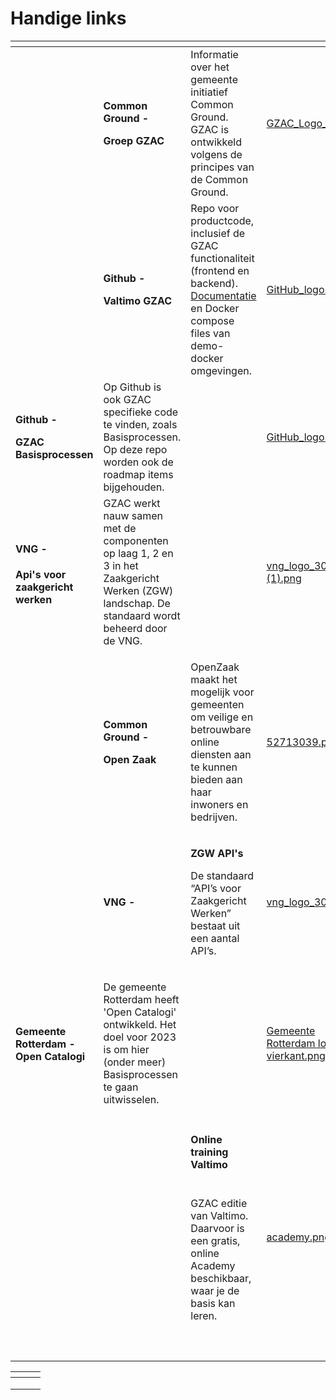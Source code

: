 # Handige links

<table data-view="cards"><thead><tr><th></th><th></th><th></th><th data-hidden data-card-cover data-type="files"></th><th data-hidden data-card-target data-type="content-ref"></th></tr></thead><tbody><tr><td></td><td><p><strong>Common Ground -</strong> </p><p><strong>Groep GZAC</strong></p></td><td>Informatie over het gemeente initiatief Common Ground. GZAC is ontwikkeld volgens de principes van de Common Ground.</td><td><a href="../.gitbook/assets/GZAC_Logo_2.jpg">GZAC_Logo_2.jpg</a></td><td><a href="https://commonground.nl/groups/view/14e43108-a1cc-44b1-bf95-7754cfd3f2e0/team-generiek-afhandel-component">https://commonground.nl/groups/view/14e43108-a1cc-44b1-bf95-7754cfd3f2e0/team-generiek-afhandel-component</a></td></tr><tr><td></td><td><p><strong>Github -</strong> </p><p><strong>Valtimo GZAC</strong></p></td><td>Repo voor productcode, inclusief de GZAC functionaliteit (frontend en backend). <a href="https://docs.valtimo.nl/">Documentatie</a> en Docker compose files van demo-docker omgevingen. </td><td><a href="../.gitbook/assets/GitHub_logo.png">GitHub_logo.png</a></td><td><a href="https://github.com/generiekzaakafhandelcomponent">https://github.com/generiekzaakafhandelcomponent</a></td></tr><tr><td><p></p><p><strong>Github -</strong> </p><p><strong>GZAC Basisprocessen</strong></p></td><td>Op Github is ook GZAC specifieke code te vinden, zoals Basisprocessen. Op deze repo worden ook de roadmap items bijgehouden. </td><td></td><td><a href="../.gitbook/assets/GitHub_logo.png">GitHub_logo.png</a></td><td><a href="https://github.com/generiekzaakafhandelcomponent/Basisprocessen">https://github.com/generiekzaakafhandelcomponent/Basisprocessen</a></td></tr><tr><td><h4>VNG -  </h4><p><strong>Api's voor zaakgericht werken</strong></p></td><td>GZAC werkt nauw samen met de componenten op laag 1, 2 en 3 in het Zaakgericht Werken (ZGW) landschap. De standaard wordt beheerd door de VNG. </td><td></td><td><a href="../.gitbook/assets/vng_logo_300 (1).png">vng_logo_300 (1).png</a></td><td><a href="https://vng.nl/projecten/zaakgericht-werken-api">https://vng.nl/projecten/zaakgericht-werken-api</a></td></tr><tr><td></td><td><p><strong>Common Ground -</strong></p><p><strong>Open Zaak</strong></p></td><td><p></p><p>OpenZaak maakt het mogelijk voor gemeenten om veilige en betrouwbare online diensten aan te kunnen bieden aan haar inwoners en bedrijven.</p></td><td><a href="../.gitbook/assets/52713039.png">52713039.png</a></td><td><a href="https://github.com/open-zaak">https://github.com/open-zaak</a></td></tr><tr><td></td><td><strong>VNG -</strong> </td><td><p><strong>ZGW API's</strong></p><p></p><p>De standaard “API’s voor Zaakgericht Werken” bestaat uit een aantal API’s.</p></td><td><a href="../.gitbook/assets/vng_logo_300.png">vng_logo_300.png</a></td><td><a href="https://vng-realisatie.github.io/gemma-zaken/standaard/">https://vng-realisatie.github.io/gemma-zaken/standaard/</a></td></tr><tr><td><h4>Gemeente Rotterdam - Open Catalogi </h4></td><td><p></p><p>De gemeente Rotterdam heeft 'Open Catalogi' ontwikkeld. Het doel voor 2023 is om hier (onder meer) Basisprocessen te gaan uitwisselen. </p></td><td></td><td><a href="../.gitbook/assets/Gemeente Rotterdam logo vierkant.png">Gemeente Rotterdam logo vierkant.png</a></td><td><a href="https://opencatalogi.nl/">https://opencatalogi.nl/</a></td></tr><tr><td></td><td></td><td><h4>Online training Valtimo</h4><p><br>GZAC editie van Valtimo. Daarvoor is een gratis, online Academy beschikbaar, waar je de basis kan leren. </p><p><br></p></td><td><a href="../.gitbook/assets/academy.png">academy.png</a></td><td></td></tr><tr><td></td><td></td><td></td><td></td><td></td></tr></tbody></table>

<table data-view="cards"><thead><tr><th></th><th></th><th></th></tr></thead><tbody><tr><td></td><td></td><td></td></tr><tr><td></td><td></td><td></td></tr><tr><td></td><td></td><td></td></tr></tbody></table>

&#x20;

